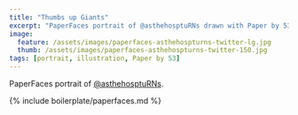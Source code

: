 ```yaml
---
title: "Thumbs up Giants"
excerpt: "PaperFaces portrait of @asthehosptuRNs drawn with Paper by 53 on an iPad."
image: 
  feature: /assets/images/paperfaces-asthehospturns-twitter-lg.jpg
  thumb: /assets/images/paperfaces-asthehospturns-twitter-150.jpg
tags: [portrait, illustration, Paper by 53]
---
```


PaperFaces portrait of [@asthehosptuRNs](http://twitter.com/asthehosptuRNs).

{% include boilerplate/paperfaces.md %}